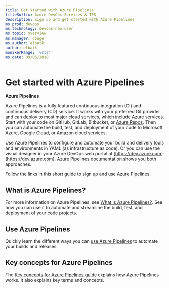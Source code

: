 ```yaml
---
title: Get started with Azure Pipelines 
titleSuffix: Azure DevOps Services & TFS
description: Sign up and get started with Azure Pipelines 
ms.prod: devops
ms.technology: devops-new-user
ms.topic: overview
ms.manager: douge
ms.author: elbatk
author: elbatk
monikerRange: 'vsts'
ms.date: 09/05/2018
---
```


# Get started with Azure Pipelines  

**Azure Pipelines**

Azure Pipelines is a fully featured continuous integration (CI) and continuous delivery (CD) service. It works with your preferred Git provider and can deploy to most major cloud services, which include Azure services. Start with your code on GitHub, GitLab, Bitbucket, or [Azure Repos](/azure/devops/repos/index). Then you can automate the build, test, and deployment of your code to Microsoft Azure, Google Cloud, or Amazon cloud services.

Use Azure Pipelines to configure and automate your build and delivery tools and environments in YAML (as infrastructure as code). Or you can use the visual designer in your Azure DevOps web portal at [https://dev.azure.com](https://dev.azure.com). Azure Pipelines documentation shows you both approaches.

Follow the links in this short guide to sign up and use Azure Pipelines. 

## What is Azure Pipelines?

For more information on Azure Pipelines, see [What is Azure Pipelines?](what-is-azure-pipelines.md). See how you can use it to automate and streamline the build, test, and deployment of your code projects. 

## Use Azure Pipelines

Quickly learn the different ways you can [use Azure Pipelines](pipelines-get-started.md) to automate your builds and releases.


## Key concepts for Azure Pipelines

The [Key concepts for Azure Pipelines guide](key-pipelines-concepts.md) explains how Azure Pipelines works. It also explains key terms and concepts.  